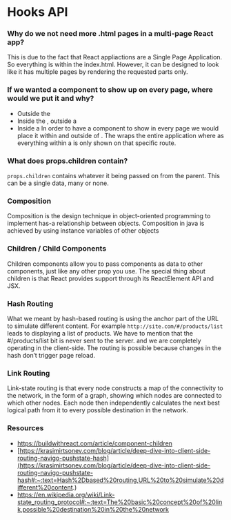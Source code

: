# Hooks API

### Why do we not need more .html pages in a multi-page React app?
This is due to the fact that React appliactions are a Single Page Application. So everything is within the index.html. However, it can be designed to look like it has multiple 
pages by rendering the requested parts only.
### If we wanted a component to show up on every page, where would we put it and why?
- Outside the <BrowserRouter/>
- Inside the <BrowserRouter />, outside a <Route />
- Inside a <Route />
In order to have a component to show in every page we would place it within <BrowserRouter /> and outside of <Route />. The <BrowserRouter /> wraps the entire application 
where as everything within a <Route /> is only shown on that specific route.
### What does props.children contain?
`props.children` contains whatever it being passed on from the parent. This can be a single data, many or none.

### Composition
Composition is the design technique in object-oriented programming to implement has-a relationship between objects. Composition in java is achieved by using instance 
variables of other objects
### Children / Child Components
Children components allow you to pass components as data to other components, just like any other prop you use. The special thing about children is that React provides 
support through its ReactElement API and JSX. 
### Hash Routing
What we meant by hash-based routing is using the anchor part of the URL to simulate different content. For example `http://site.com/#/products/list` leads to displaying a 
list of products. We have to mention that the #/products/list bit is never sent to the server. and we are completely operating in the client-side. The routing is possible 
because changes in the hash don’t trigger page reload.
### Link Routing
Link-state routing is that every node constructs a map of the connectivity to the network, in the form of a graph, showing which nodes are connected to which other nodes. Each 
node then independently calculates the next best logical path from it to every possible destination in the network.

### Resources
- https://buildwithreact.com/article/component-children
- [https://krasimirtsonev.com/blog/article/deep-dive-into-client-side-routing-navigo-pushstate-hash](https://krasimirtsonev.com/blog/article/deep-dive-into-client-side-routing-navigo-pushstate-hash#:~:text=Hash%2Dbased%20routing,URL%20to%20simulate%20different%20content.)
- https://en.wikipedia.org/wiki/Link-state_routing_protocol#:~:text=The%20basic%20concept%20of%20link,possible%20destination%20in%20the%20network
